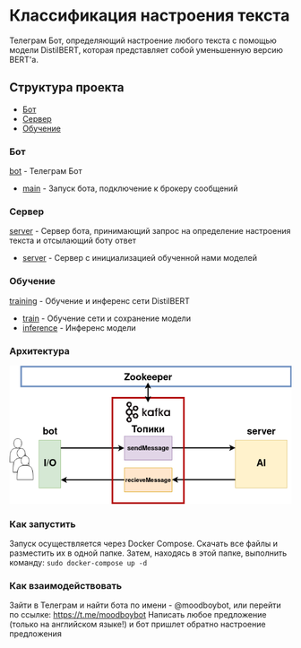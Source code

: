 # Классификация настроения текста
Телеграм Бот, определяющий настроение любого текста с помощью модели DistilBERT, которая представляет собой уменьшенную версию BERT'а.

## Структура проекта
- [Бот](#bot)
- [Сервер](#server)
- [Обучение](#train)

### Бот
[bot](/bot) - Телеграм Бот

- [main](/bot/bot.py) - Запуск бота, подключение к брокеру сообщений


### Сервер
[server](/server) - Сервер бота, принимающий запрос на определение настроения текста и отсылающий боту ответ

- [server](server/server.py) - Сервер с инициализацией обученной нами моделей

### Обучение
[training](/training) - Обучение и инференс сети DistilBERT

- [train](/training/train.ipynb) - Обучение сети и сохранение модели
- [inference](/training/inference.ipynb) - Инференс модели

### Архитектура

![Архитектура](architecture.png)

### Как запустить

Запуск осуществляется через Docker Compose.
Скачать все файлы и разместить их в одной папке. Затем, находясь в этой папке, выполнить команду: `sudo docker-compose up -d`

### Как взаимодействовать

Зайти в Телеграм и найти бота по имени - @moodboybot, или перейти по ссылке: https://t.me/moodboybot
Написать любое предложение (только на английском языке!) и бот пришлет обратно настроение предложения
